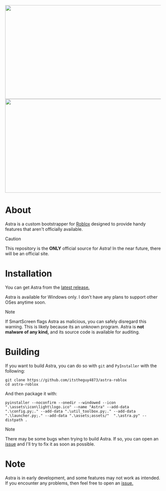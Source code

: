 <img width="824" height="303" src="https://github.com/user-attachments/assets/d6aaf93f-d522-4df2-8e84-92631d7284a9#gh-light-mode-only"/>
<img width="824" height="303" src="https://github.com/user-attachments/assets/80e491ae-3f95-4dd4-ad70-99fd5a811e88#gh-dark-mode-only" />

# About

Astra is a custom bootstrapper for [Roblox](https://roblox.com) designed to provide handy features that aren't officially available.
> [!CAUTION]
> This repository is the **ONLY** official source for Astra! In the near future, there will be an official site.

# Installation

You can get Astra from the [latest release.](https://github.com/itstheguy4873/astra-roblox/releases/latest)

Astra is available for Windows only. I don't have any plans to support other OSes anytime soon.

> [!NOTE]
> If SmartScreen flags Astra as malicious, you can safely disregard this warning.
> This is likely because its an unknown program.
> Astra is **not malware of any kind,** and its source code is available for auditing.

# Building

If you want to build Astra, you can do so with `git` and `PyInstaller` with the following:

```
git clone https://github.com/itstheguy4873/astra-roblox
cd astra-roblox
```

And then package it with:

```
pyinstaller --noconfirm --onedir --windowed --icon ".\assets\icon\light\logo.ico" --name "Astra" --add-data ".\config.py;." --add-data ".\util_toolbox.py;." --add-data ".\launcher.py;." --add-data ".\assets;assets/"  ".\astra.py" --distpath .
```


> [!NOTE]
> There may be some bugs when trying to build Astra.
> If so, you can open an [issue](https://github.com/itstheguy4873/astra-roblox/issues)
> and I'll try to fix it as soon as possible.

# Note

Astra is in early development, and some features may not work as intended.
If you encounter any problems, then feel free to open an [issue.](https://github.com/itstheguy4873/astra-roblox/issues)
